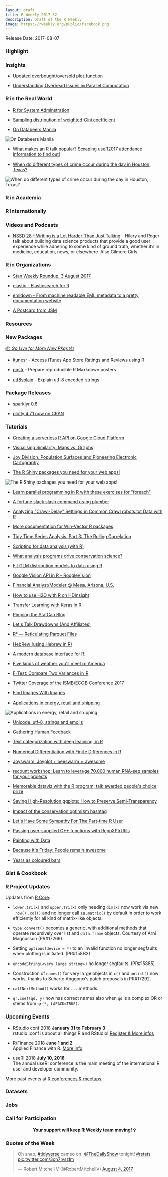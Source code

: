 ```yaml
---
layout: draft
title: R Weekly 2017-32
description: Draft of the R Weekly
image: https://rweekly.org/public/facebook.png
---
```


Release Date: 2017-08-07

###  Highlight



### Insights

+ [Updated overbought/oversold plot function](http://dirk.eddelbuettel.com/blog/2017/07/29#updated_overbought_oversold_plot)

+ [Understanding Overhead Issues in Parallel Computation](https://matloff.wordpress.com/2017/07/29/understanding-overhead-issues-in-parallel-computation/)


###  R in the Real World


+ [R for System Adminstration](http://dirk.eddelbuettel.com/blog/2017/08/03#r_for_system_administration)

+ [Sampling distribution of weighted Gini coefficient](http://ellisp.github.io/blog/2017/08/05/weighted-gini)

+ [On Databeers Manila](http://www.tjpalanca.com/2017/07/databeers-mnl.html)

![On Databeers Manila](https://raw.githubusercontent.com/rweekly/image/master/2017-6/20170731-reactions-vs-articles-opt.gif)

+ [What makes an R talk popular? Scraping useR2017 attendance information to find out!](http://deanattali.com/blog/user2017/)

+ [When do different types of crime occur during the day in Houston, Texas?](https://twitter.com/lksmth/status/892849692576329730)

![When do different types of crime occur during the day in Houston, Texas?](https://pbs.twimg.com/media/DGQJECrVwAAeyoa.jpg)

###  R in Academia



###  R Internationally





###  Videos and Podcasts


+ [NSSD 28 - Writing is a Lot Harder Than Just Talking](http://nssdeviations.com/28-writing-is-a-lot-harder-than-just-talking) - Hilary and Roger talk about building data science products that provide a good user experience while adhering to some kind of ground truth, whether it’s in medicine, education, news, or elsewhere. Also Gilmore Girls.



###  R in Organizations

+ [Stan Weekly Roundup, 3 August 2017](http://andrewgelman.com/2017/08/04/stan-weekly-update-3-august-2017/)

+ [elastic - Elasticsearch for R](http://ropensci.org/blog/technotes/2017/08/02/elasticsearch-client)

+ [emldown - From machine readable EML metadata to a pretty documentation website](http://ropensci.org/blog/blog/2017/08/01/emldown)

+ [A Postcard from JSM](https://rviews.rstudio.com/2017/08/02/a-postcard-from-jsm/)

###  Resources




###  New Packages

<p class="added-hostname"><a href="https://rweekly.org/live" target="_blank" class="externalLink">📦 <i>Go Live for More New Pkgs</i> 📦</a></p>

+ [itunesr](https://cran.r-project.org/web/packages/itunesr/index.html) - Access iTunes App Store Ratings and Reviews using R

+ [postr](https://github.com/odeleongt/postr) - Prepare reproducible R Markdown posters

+ [utf8splain](https://github.com/ThinkRstat/utf8splain) - Explain utf-8 encoded strings


### Package Releases

+ [sparklyr 0.6](https://blog.rstudio.com/2017/07/31/sparklyr-0-6/)

+ [plotly 4.7.1 now on CRAN](http://moderndata.plot.ly/plotly-4-7-1-now-on-cran/)

###  Tutorials

+ [Creating a serverless R API on Google Cloud Platform](https://github.com/MarkEdmondson1234/serverless-R-API-appengine)

+ [Visualising Similarity: Maps vs. Graphs](http://www.exactness.net/post/163519386590)

+ [Joy Division, Population Surfaces and Pioneering Electronic Cartography](http://spatial.ly/2017/07/joy-division-population-surfaces-and-pioneering-electronic-cartography/)

+ [The R Shiny packages you need for your web apps!](http://enhancedatascience.com/2017/07/10/the-packages-you-need-for-your-r-shiny-application/)

![The R Shiny packages you need for your web apps!](https://i2.wp.com/enhancedatascience.com/wp-content/uploads/2017/07/formattable.png?w=975)

+ [Learn parallel programming in R with these exercises for "foreach"](http://blog.revolutionanalytics.com/2017/07/foreach-exercises.html)

+ [A fortune slack slash command using plumber](https://romain.rbind.io/blog/2017/07/29/a-fortune-slack-slash-command-using-plumber/)

+ [Analyzing "Crawl-Delay" Settings in Common Crawl robots.txt Data with R](https://rud.is/b/2017/07/28/analyzing-wait-delay-settings-in-common-crawl-robots-txt-data-with-r/)

+ [More documentation for Win-Vector R packages](http://www.win-vector.com/blog/2017/07/more-documentation-for-win-vector-r-packages/)

+ [Tidy Time Series Analysis, Part 3: The Rolling Correlation](http://www.business-science.io/timeseries-analysis/2017/07/30/tidy-timeseries-analysis-pt-3.html)

+ [Scripting for data analysis (with R)](https://martinsbioblogg.wordpress.com/2017/07/30/scripting-for-data-analysis-with-r/)

+ [What analysis programs drive conservation science?](http://www.seascapemodels.org/rstats/2017/08/01/analysis-programs-driving-conservation.html)

+ [Fit GLM distribution models to data using R](https://www.r-users.com/jobs/fit-glm-distribution-models-to-data-using-r/)

+ [Google Vision API in R – RoogleVision](https://www.stoltzmaniac.com/google-vision-api-in-r-rooglevision/)

+ [Financial Analyst/Modeler @ Mesa, Arizona, U.S.](https://www.r-users.com/jobs/financial-analystmodeler-mesa-arizona-u-s/)

+ [How to use H2O with R on HDInsight ](http://blog.revolutionanalytics.com/2017/07/h2o-hdinsight.html)

+ [Transfer Learning with Keras in R](http://flovv.github.io/Logo_detection_transfer_learning/)

+ [Pimping the StatCan Blog](https://www.mytinyshinys.com/2017/08/01/statcan)

+ [Let's Talk Drawdowns (And Affiliates)](https://quantstrattrader.wordpress.com/2017/08/01/lets-talk-drawdowns-and-affiliates/)

+ [R⁶ — Reticulating Parquet Files](https://rud.is/b/2017/08/01/r%e2%81%b6-reticulating-parquet-files/)

+ [HebRew (using Hebrew in R)](http://r-posts.com/hebrew-using-hebrew-in-r/)

+ [A modern database interface for R](http://blog.revolutionanalytics.com/2017/08/a-modern-database-interface-for-r.html)

+ [Five kinds of weather you'll meet in America](http://www.decisionsciencenews.com/2017/08/01/five-kinds-weather-youll-meet-america/)

+ [F-Test: Compare Two Variances in R](http://www.sthda.com/english/wiki/f-test-compare-two-variances-in-r)

+ [Twitter Coverage of the ISMB/ECCB Conference 2017](https://nsaunders.wordpress.com/2017/08/02/twitter-coverage-of-the-ismbeccb-conference-2017/)

+ [Find Images With Images](https://blogs.technet.microsoft.com/machinelearning/2017/07/31/find-images-with-images/)

+ [Applications in energy, retail and shipping](http://blog.revolutionanalytics.com/2017/08/gallery-solutions.html)

![Applications in energy, retail and shipping](https://revolution-computing.typepad.com/.a/6a010534b1db25970b01bb09b52745970d-pi)

+ [Unicode, utf-8, strings and emojis](https://romain.rbind.io/blog/2017/08/03/unicode-utf-8-strings-and-emojis/)

+ [Gathering Human Feedback](https://blog.openai.com/gathering_human_feedback/)

+ [Text categorization with deep learning, in R](http://blog.revolutionanalytics.com/2017/08/text-categorization-deep-learning.html)

+ [Numerical Differentiation with Finite Differences in R](http://www.aaronschlegel.com/numerical-differentiation-finite-differences-r/)

+ [Joyswarm: Joyplot + beeswarm = awesome](http://lenkiefer.github.io/2017/08/03/joyswarm)

+ [recount workshop: Learn to leverage 70,000 human RNA-seq samples for your projects](http://lcolladotor.github.io/talk/bioc2017/)

+ [Memorable dataviz with the R program, talk awarded people's choice prize](http://www.seascapemodels.org/rstats/2017/07/30/peoples-choice-dataviz.html)

+ [Saving High-Resolution ggplots: How to Preserve Semi-Transparency](http://www.sthda.com/english/wiki/saving-high-resolution-ggplots-how-to-preserve-semi-transparency)

+ [Impact of the conservation optimism hashtag](http://www.seascapemodels.org/rstats/2017/08/04/conservationoptimism.html)

+ [Let's Have Some Sympathy For The Part-time R User](http://www.win-vector.com/blog/2017/08/lets-have-some-sympathy-for-the-part-time-r-user/)

+ [Passing user-supplied C++ functions with RcppXPtrUtils](http://gallery.rcpp.org//articles/passing-cpp-function-pointers-rcppxptrutils/)

+ [Painting with Data](http://blog.revolutionanalytics.com/2017/08/kandinsky.html)

+ [Because it's Friday: People remain awesome](http://blog.revolutionanalytics.com/2017/08/because-its-friday-people-remain-awesome.html)

+ [Years as coloured bars](https://nsaunders.wordpress.com/2017/08/05/years-as-coloured-bars/)

### Gist & Cookbook




<!--<div class="post-more-begin"></div><div class="post-more-end"></div>-->


###  R Project Updates

Updates from [R Core](http://developer.r-project.org/blosxom.cgi/R-devel/NEWS):

+ `lower.tri(x)` and `upper.tri(x)` only needing `dim(x)` now work via new `.row()` `.col()` and no longer call `as.matrix()` by default in order to work efficiently for all kind of matrix-like objects.

+ `type.convert()` becomes a generic, with additional methods that operate recursively over list and `data.frame` objects. Courtesy of Arni Magnusson (PR#17269).

+ Setting `options(device = *)` to an invalid function no longer segfaults when plotting is initiated. (PR#15883)

+ `encodeString(<very large string>)` no longer segfaults. (PR#15885)

+ Construction of `names()` for very large objects in `c()` and `unlist()` now works, thanks to Suharto Anggono's patch proposals in PR#17292.

+  `callNextMethod()` works for `...` methods. 

+ `qr.coef(qd, y)` now has correct names also when `qd` is a complex QR or stems from `qr(*, LAPACK=TRUE)`.

###  Upcoming Events

+ RStudio conf 2018 **January 31 to February 3** <br />
rstudio::conf is about all things R and RStudio! [Register & More infos](https://www.rstudio.com/conference/)

+ R/Finance 2018 **June 1 and 2** <br />
Applied Finance with R. [More info](http://www.rinfinance.com)

+ useR! 2018 **July 10, 2018** <br />
The annual useR! conference is the main meeting of the international R user and developer community.

More past events at [R conferences & meetups](https://conf.rweekly.org).

### Datasets



### Jobs




###  Call for Participation




<p class="hide-support added-hostname support-rweekly" style="text-align: center;font-weight: bold;">Your <a class="non-visited externalLink" href="https://www.patreon.com/rweekly" onclick="pas(this)">support</a> will keep R Weekly team moving! 💡</p>


###  Quotes of the Week

<blockquote class="twitter-tweet" data-lang="en"><p lang="en" dir="ltr">Oh snap, <a href="https://twitter.com/hashtag/tidyverse?src=hash">#tidyverse</a> cameo on .<a href="https://twitter.com/TheDailyShow">@TheDailyShow</a> tonight! <a href="https://twitter.com/hashtag/rstats?src=hash">#rstats</a> <a href="https://t.co/3oh7IvszIm">pic.twitter.com/3oh7IvszIm</a></p>&mdash; Robert Mitchell V (@RobertMitchellV) <a href="https://twitter.com/RobertMitchellV/status/893342202536972289">August 4, 2017</a></blockquote>
